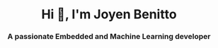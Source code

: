 <h1 align="center">Hi 👋, I'm Joyen Benitto</h1>
<h3 align="center">A passionate Embedded and Machine Learning developer</h3>
